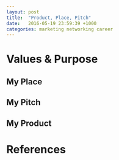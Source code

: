 ```yaml
---
layout: post
title:  "Product, Place, Pitch"
date:   2016-05-19 23:59:39 +1000
categories: marketing networking career
---
```

# Values & Purpose


## My Place

## My Pitch

## My Product

# References


